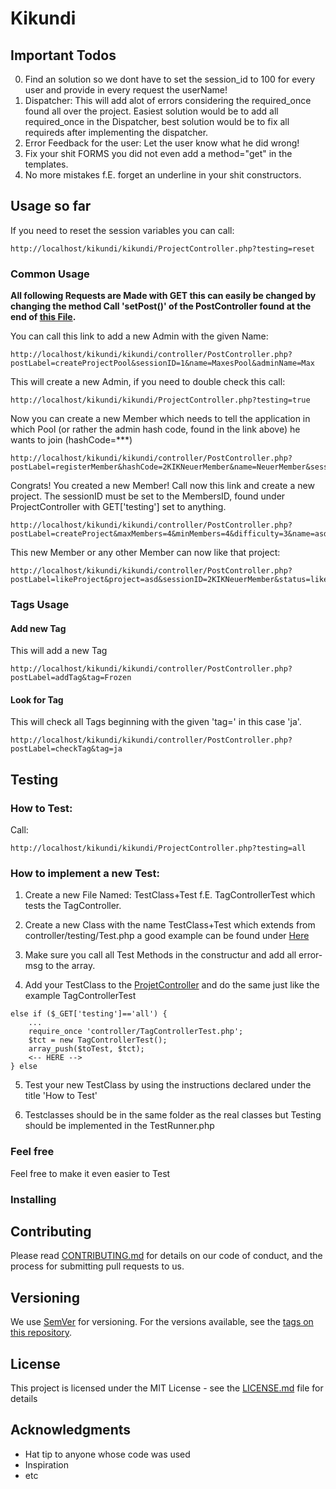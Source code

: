 # Kikundi

## Important Todos

0) Find an solution so we dont have to set the session_id to 100 for every user and provide in every request the userName!
1) Dispatcher: This will add alot of errors considering the required_once found all over the project. Easiest solution would be to add all required_once in the Dispatcher, best solution would be to fix all requireds after implementing the dispatcher.
2) Error Feedback for the user: Let the user know what he did wrong!
3) Fix your shit FORMS you did not even add a method="get" in the templates.
4) No more mistakes f.E. forget an underline in your shit constructors.

## Usage so far

If you need to reset the session variables you can call:
```
http://localhost/kikundi/kikundi/ProjectController.php?testing=reset
```

### Common Usage

**All following Requests are Made with GET this can easily be changed by changing the method Call 'setPost()' of the PostController found at the end of [this File](https://github.com/schmat96/Kikundi/blob/master/kikundi/controller/PostController.php).**

You can call this link to add a new Admin with the given Name:
```
http://localhost/kikundi/kikundi/controller/PostController.php?postLabel=createProjectPool&sessionID=1&name=MaxesPool&adminName=Max
```
This will create a new Admin, if you need to double check this call:
```
http://localhost/kikundi/kikundi/ProjectController.php?testing=true
```
Now you can create a new Member which needs to tell the application in which Pool (or rather the admin hash code, found in the link above) he wants to join (hashCode=***)
```
http://localhost/kikundi/kikundi/controller/PostController.php?postLabel=registerMember&hashCode=2KIKNeuerMember&name=NeuerMember&sessionID=111
```
Congrats! You created a new Member! Call now this link and create a new project. The sessionID must be set to the MembersID, found under ProjectController with GET['testing'] set to anything.
```
http://localhost/kikundi/kikundi/controller/PostController.php?postLabel=createProject&maxMembers=4&minMembers=4&difficulty=3&name=asd&description=doppelASD&tags=nope&sessionID=3KIKNeuerMember
```

This new Member or any other Member can now like that project:
```
http://localhost/kikundi/kikundi/controller/PostController.php?postLabel=likeProject&project=asd&sessionID=2KIKNeuerMember&status=liked
```
### Tags Usage

#### Add new Tag

This will add a new Tag
```
http://localhost/kikundi/kikundi/controller/PostController.php?postLabel=addTag&tag=Frozen
```

#### Look for Tag

This will check all Tags beginning with the given 'tag=' in this case 'ja'.
```
http://localhost/kikundi/kikundi/controller/PostController.php?postLabel=checkTag&tag=ja
```

## Testing

### How to Test:
Call:
```
http://localhost/kikundi/kikundi/ProjectController.php?testing=all
```

### How to implement a new Test:
1) Create a new File Named: TestClass+Test f.E. TagControllerTest which tests the TagController.
2) Create a new Class with the name TestClass+Test which extends from controller/testing/Test.php a good example can be found under [Here](https://github.com/schmat96/Kikundi/blob/master/kikundi/controller/TagControllerTest.php)
3) Make sure you call all Test Methods in the constructur and add all error-msg to the array.

4) Add your TestClass to the [ProjetController](https://github.com/schmat96/Kikundi/blob/master/kikundi/ProjectController.php) and do the same just like the example TagControllerTest

```
else if ($_GET['testing']=='all') {
    ...
    require_once 'controller/TagControllerTest.php';
    $tct = new TagControllerTest();
    array_push($toTest, $tct);
    <-- HERE -->
} else
```
5) Test your new TestClass by using the instructions declared under the title 'How to Test'

6) Testclasses should be in the same folder as the real classes but Testing should be implemented in the TestRunner.php

### Feel free
Feel free to make it even easier to Test

### Installing



## Contributing

Please read [CONTRIBUTING.md](https://gist.github.com/PurpleBooth/b24679402957c63ec426) for details on our code of conduct, and the process for submitting pull requests to us.

## Versioning

We use [SemVer](http://semver.org/) for versioning. For the versions available, see the [tags on this repository](https://github.com/your/project/tags). 

## License

This project is licensed under the MIT License - see the [LICENSE.md](LICENSE.md) file for details

## Acknowledgments

* Hat tip to anyone whose code was used
* Inspiration
* etc

